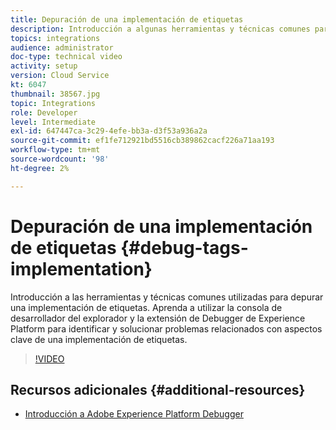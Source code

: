 ```yaml
---
title: Depuración de una implementación de etiquetas
description: Introducción a algunas herramientas y técnicas comunes para depurar una implementación de etiquetas. Aprenda a utilizar la consola de desarrollador del explorador y la extensión de Debugger de Experience Platform para identificar y solucionar problemas relacionados con aspectos clave de una implementación de etiquetas.
topics: integrations
audience: administrator
doc-type: technical video
activity: setup
version: Cloud Service
kt: 6047
thumbnail: 38567.jpg
topic: Integrations
role: Developer
level: Intermediate
exl-id: 647447ca-3c29-4efe-bb3a-d3f53a936a2a
source-git-commit: ef1fe712921bd5516cb389862cacf226a71aa193
workflow-type: tm+mt
source-wordcount: '98'
ht-degree: 2%

---
```


# Depuración de una implementación de etiquetas {#debug-tags-implementation}

Introducción a las herramientas y técnicas comunes utilizadas para depurar una implementación de etiquetas. Aprenda a utilizar la consola de desarrollador del explorador y la extensión de Debugger de Experience Platform para identificar y solucionar problemas relacionados con aspectos clave de una implementación de etiquetas.

>[!VIDEO](https://video.tv.adobe.com/v/38567?quality=12&learn=on)

## Recursos adicionales {#additional-resources}

* [Introducción a Adobe Experience Platform Debugger](https://experienceleague.adobe.com/docs/platform-learn/data-collection/debugger/overview.html)
